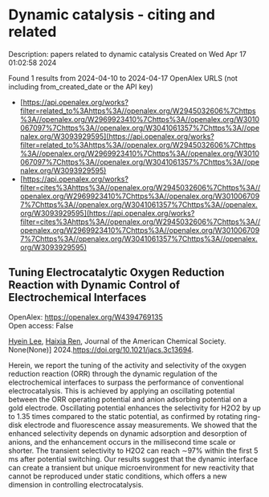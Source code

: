 # Dynamic catalysis - citing and related
Description: papers related to dynamic catalysis
Created on Wed Apr 17 01:02:58 2024

Found 1 results from 2024-04-10 to 2024-04-17
OpenAlex URLS (not including from_created_date or the API key)
- [https://api.openalex.org/works?filter=related_to%3Ahttps%3A//openalex.org/W2945032606%7Chttps%3A//openalex.org/W2969923410%7Chttps%3A//openalex.org/W3010067097%7Chttps%3A//openalex.org/W3041061357%7Chttps%3A//openalex.org/W3093929595](https://api.openalex.org/works?filter=related_to%3Ahttps%3A//openalex.org/W2945032606%7Chttps%3A//openalex.org/W2969923410%7Chttps%3A//openalex.org/W3010067097%7Chttps%3A//openalex.org/W3041061357%7Chttps%3A//openalex.org/W3093929595)
- [https://api.openalex.org/works?filter=cites%3Ahttps%3A//openalex.org/W2945032606%7Chttps%3A//openalex.org/W2969923410%7Chttps%3A//openalex.org/W3010067097%7Chttps%3A//openalex.org/W3041061357%7Chttps%3A//openalex.org/W3093929595](https://api.openalex.org/works?filter=cites%3Ahttps%3A//openalex.org/W2945032606%7Chttps%3A//openalex.org/W2969923410%7Chttps%3A//openalex.org/W3010067097%7Chttps%3A//openalex.org/W3041061357%7Chttps%3A//openalex.org/W3093929595)

## Tuning Electrocatalytic Oxygen Reduction Reaction with Dynamic Control of Electrochemical Interfaces   

OpenAlex: https://openalex.org/W4394769135    
Open access: False
    
[Hyein Lee](https://openalex.org/A5024316673), [Haixia Ren](https://openalex.org/A5037418435), Journal of the American Chemical Society. None(None)] 2024.https://doi.org/10.1021/jacs.3c13694.
    
Herein, we report the tuning of the activity and selectivity of the oxygen reduction reaction (ORR) through the dynamic regulation of the electrochemical interfaces to surpass the performance of conventional electrocatalysis. This is achieved by applying an oscillating potential between the ORR operating potential and anion adsorbing potential on a gold electrode. Oscillating potential enhances the selectivity for H2O2 by up to 1.35 times compared to the static potential, as confirmed by rotating ring-disk electrode and fluorescence assay measurements. We showed that the enhanced selectivity depends on dynamic adsorption and desorption of anions, and the enhancement occurs in the millisecond time scale or shorter. The transient selectivity to H2O2 can reach ∼97% within the first 5 ms after potential switching. Our results suggest that the dynamic interface can create a transient but unique microenvironment for new reactivity that cannot be reproduced under static conditions, which offers a new dimension in controlling electrocatalysis.    

    
